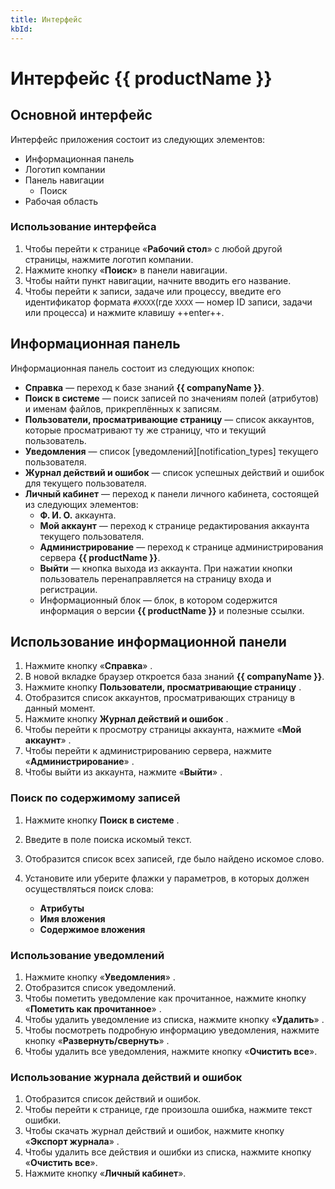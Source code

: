 ```yaml
---
title: Интерфейс
kbId:
---
```


# Интерфейс {{ productName }}

## Основной интерфейс

Интерфейс приложения состоит из следующих элементов:

- Информационная панель
- Логотип компании
- Панель навигации
    - Поиск
- Рабочая область

### Использование интерфейса

1. Чтобы перейти к странице «**Рабочий стол**» с любой другой страницы, нажмите логотип компании.
2. Нажмите кнопку «**Поиск**» <i class="fa-light fa-search"></i> в панели навигации.
3. Чтобы найти пункт навигации, начните вводить его название.
4. Чтобы перейти к записи, задаче или процессу, введите его идентификатор формата `#XXXX`(где `XXXX` — номер ID записи, задачи или процесса) и нажмите клавишу ++enter++.

## Информационная панель

Информационная панель состоит из следующих кнопок:

- **Справка** <i class="fa-light fa-question-circle"></i> — переход к базе знаний **{{ companyName }}**.
- **Поиск в системе** <i class="fa-light fa-search"></i> — поиск записей по значениям полей (атрибутов) и именам файлов, прикреплённых к записям.
- **Пользователи, просматривающие страницу** <i class="fa-light fa-user-friends"></i> — список аккаунтов, которые просматривают ту же страницу, что и текущий пользователь.
- **Уведомления** <i class="fa-light fa-bell"></i> — список [уведомлений][notification_types] текущего пользователя.
- **Журнал действий и ошибок** <i class="fa-light fa-flag"></i> — список успешных действий и ошибок для текущего пользователя.
- **Личный кабинет** — переход к панели личного кабинета, состоящей из следующих элементов:
    - **Ф. И. О.** аккаунта.
    - **Мой аккаунт** <i class="fa-light fa-address-card"></i> — переход к странице редактирования аккаунта текущего пользователя.
    - **Администрирование** <i class="fa-light fa-cog"></i> — переход к странице администрирования сервера **{{ productName }}**.
    - **Выйти** <i class="fa-light fa-sign-out"></i> — кнопка выхода из аккаунта. При нажатии кнопки пользователь перенаправляется на страницу входа и регистрации.
    - Информационный блок — блок, в котором содержится информация о версии **{{ productName }}** и полезные ссылки.

## Использование информационной панели

1. Нажмите кнопку «**Справка**» <i class="fa-light fa-question-circle"></i>.
2. В новой вкладке браузер откроется база знаний **{{ companyName }}**.
3. Нажмите кнопку **Пользователи, просматривающие страницу** <i class="fa-light fa-user-friends "></i>.
4. Отобразится список аккаунтов, просматривающих страницу в данный момент.
5. Нажмите кнопку **Журнал действий и ошибок** <i class="fa-light fa-flag"></i>.
6. Чтобы перейти к просмотру страницы аккаунта, нажмите «**Мой аккаунт**» <i class="fa-light fa-address-card"></i>.
7. Чтобы перейти к администрированию сервера, нажмите «**Администрирование**» <i class="fa-light fa-cog"></i>.
8. Чтобы выйти из аккаунта, нажмите «**Выйти**» <i class="fa-light fa-sign-out"></i>.

### Поиск по содержимому записей

1. Нажмите кнопку **Поиск в системе** <i class="fa-light fa-search"></i>.
2. Введите в поле поиска искомый текст.
3. Отобразится список всех записей, где было найдено искомое слово.
4. Установите или уберите флажки у параметров, в которых должен осуществляться поиск слова:

    - **Атрибуты**
    - **Имя вложения**
    - **Содержимое вложения**

### Использование уведомлений

1. Нажмите кнопку «**Уведомления**» <i class="fa-light fa-bell"></i>.
2. Отобразится список уведомлений.
3. Чтобы пометить уведомление как прочитанное, нажмите кнопку «**Пометить как прочитанное**» <i class="fa-light fa-check-double"></i>.
4. Чтобы удалить уведомление из списка, нажмите кнопку «**Удалить**» <i class="fa-light fa-ban"></i>.
5. Чтобы посмотреть подробную информацию уведомления, нажмите кнопку «**Развернуть/свернуть**» <i class="fa-light fa-angle-down"></i>.
6. Чтобы удалить все уведомления, нажмите кнопку «**Очистить все**».

### Использование журнала действий и ошибок

1. Отобразится список действий и ошибок.
2. Чтобы перейти к странице, где произошла ошибка, нажмите текст ошибки.
3. Чтобы скачать журнал действий и ошибок, нажмите кнопку «**Экспорт журнала**» <i class="fa-light fa-cloud-download"></i>.
4. Чтобы удалить все действия и ошибки из списка, нажмите кнопку «**Очистить все**».
5. Нажмите кнопку «**Личный кабинет**».